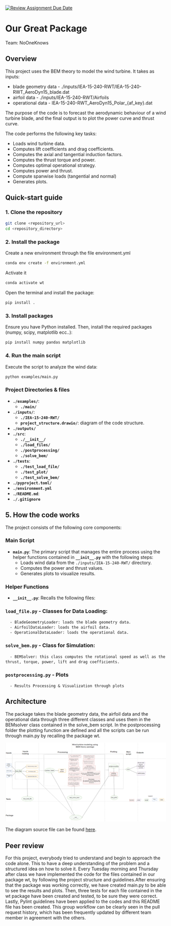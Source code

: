 [![Review Assignment Due Date](https://classroom.github.com/assets/deadline-readme-button-22041afd0340ce965d47ae6ef1cefeee28c7c493a6346c4f15d667ab976d596c.svg)](https://classroom.github.com/a/zjSXGKeR)
# Our Great Package

Team: NoOneKnows

## Overview

This project uses the BEM theory to model the wind turbine. It takes as inputs:
 - blade geometry data - ./inputs/IEA-15-240-RWT/IEA-15-240-RWT_AeroDyn15_blade.dat
 - airfoil data - ./inputs/IEA-15-240-RWT/Airfoils
 - operational data - IEA-15-240-RWT_AeroDyn15_Polar_{af_key}.dat

The purpose of the code is to forecast the aerodynamic behaviour of a wind turbine blade, and the final output is to plot the power curve and thrust curve.


The code performs the following key tasks:
- Loads wind turbine data.
- Computes lift coefficients and drag coefficients.
- Computes the axial and tangential induction factors.
- Computes the thrust torque and power.
- Computes optimal operational strategy.
- Computes power and thrust.
- Compute spanwise loads (tangential and normal)
- Generates plots.

## Quick-start guide

### 1. Clone the repository
```sh
git clone <repository_url>
cd <repository_directory>
```

### 2. Install the package
Create a new environment through the file environment.yml
```sh
conda env create -f environment.yml
```
Activate it
```sh
conda activate wt
```

Open the terminal and install the package:
```sh
pip install .
```

### 3. Install packages
Ensure you have Python installed. Then, install the required packages (numpy, scipy, matplotlib ecc..):

```sh
pip install numpy pandas matplotlib
```

### 4. Run the main script
Execute the script to analyze the wind data:
```sh
python examples/main.py
```

### **Project Directories & files**
- **`./examples/`**: 
    - **`./main/`** 
- **`./inputs/`**:
  - **`./IEA-15-240-RWT/`** 
  - **`project_structure.drawio/`**: diagram of the code structure.
- **`./outputs/`** 
- **`./src`**:
    - **`./__init__/`**
    - **`./load_files/`**
    - **`./postprocessing/`**
    - **`./solve_bem/`**
- **`./tests`**:
    - **`./test_load_file/`**
    - **`./test_plot/`**
    - **`./test_solve_bem/`** 
- **`./pyproject.toml/`**
- **`./environment.yml`**
- **`./README.md`**:
- **`./.gitignore`**

## 5. How the code works

The project consists of the following core components:

### **Main Script**
- **`main.py`**: The primary script that manages the entire process using the helper functions contained in **`__init__.py`** with the following steps:
  - Loads wind data from the `./inputs/IEA-15-240-RWT/` directory.
  - Computes the power and thrust values.
  - Generates plots to visualize results.

### **Helper Functions**
- **`__init__.py`**: Recalls the following files:
    
### **`load_file.py`** - Classes for Data Loading:
      - BladeGeometryLoader: loads the blade geometry data.
      - AirfoilDataLoader: loads the airfoil data. 
      - OperationalDataLoader: loads the operational data. 
### **`solve_bem.py`** - Class for Simulation:
      - BEMSolver: this class computes the rotational speed as well as the thrust, torque, power, lift and drag coefficients.
### **`postprocessing.py`** - Plots
      - Results Processing & Visualization through plots

## Architecture

The package takes the blade geometry data, the airfoil data and the operational data through three different classes and uses them in the BEMsolver class contained in the solve_bem script. In the postprocessing folder the plotting function are defined and all the scripts can be run through main.py by recalling the package wt.

![alt text](inputs/Diagram.png)

The diagram source file can be found [here](inputs/project_structure.drawio).

## Peer review

For this project, everybody tried to understand and begin to approach the code alone. This to have a deep understanding of the problem and a structured idea on how to solve it. 
Every Tuesday morning and Thursday after class we have implemented the code for the files contained in our package wt, by following the project structure and guidelines.After ensuring that the package was working correctly, we have created main.py to be able to see the results and plots.
Then, three tests for each file contained in the wt package have been created and tested, to be sure they were correct.
Lastly, Pylint guidelines have been applied to the codes and this README file has been created.
This group workflow can be clearly seen in the pull request history, which has been frequently updated by different team member in agreement with the others. 